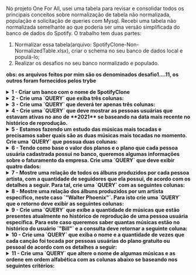 No projeto One For All, usei uma tabela para revisar e consolidar todos os principais conceitos sobre normalização de tabela não normalizada, população e solicitação de queries com Mysql. Recebi uma tabela não normalizada semelhante ao que poderia ser uma versão simplificada do banco de dados do Spotify. O trabalho tem duas partes:
1. Normalizar essa tabela(arquivo: SpotifyClone-Non-NormalizedTable.xlsx), criar o schema no seu banco de dados local e populá-lo;
2. Realizar os desafios no seu banco normalizado e populado.

<strong>obs: os arquivos feitos por mim são os denominados desafio1....11, os outros foram fornecidos pelos trybe</strong>

<details>
  <summary><strong>1 - Criar um banco com o nome de SpotifyClone</strong></summary>

  * Crie um banco com o nome de **`SpotifyClone`**.

  * Providencie as queries necessárias para criar tabelas normalizadas que atendam aos requisitos descritos na seção anterior;

  * Providencie as queries necessárias para popular as tabelas de acordo com os dados listados na seção anterior;

  * Crie um arquivo de configurações `desafio1.json`, que mapeará em qual tabela e coluna se encontram as informações necessárias para a avaliação automatizada deste desafio.

  <details>
    <summary><strong>👇 As configurações devem possuir o seguinte formato</strong></summary><br />

    ```json
    {
    "coluna_usuario": "nome-da-coluna",
    "tabela_que_contem_usuario": "nome-da-tabela-que-armazena-a-coluna",
    "coluna_plano": "nome-da-coluna",
    "tabela_que_contem_plano": "nome-da-tabela-que-armazena-a-coluna",
    "coluna_historico_de_reproducoes": "nome-da-coluna",
    "tabela_que_contem_historico_de_reproducoes": "nome-da-tabela-que-armazena-a-coluna",
    "coluna_seguindo_artistas": "nome-da-coluna",
    "tabela_que_contem_seguindo_artistas": "nome-da-tabela-que-armazena-a-coluna",
    "coluna_artista": "nome-da-coluna",
    "tabela_que_contem_artista": "nome-da-tabela-que-armazena-a-coluna",
    "coluna_album": "nome-da-coluna",
    "tabela_que_contem_album": "nome-da-tabela-que-armazena-a-coluna",
    "coluna_cancoes": "nome-da-coluna",
    "tabela_que_contem_cancoes": "nome-da-tabela-que-armazena-a-coluna"
    }
    ```

    Essa configuração deve ser feita baseada no seu banco de dados **após a normalização**. Ou seja, se você criou uma tabela chamada `users` que possui a coluna `name`, você substituiria `"coluna_usuario"` e `"tabela_que_contem_usuario"` da seguinte forma:

    ```json
    {
    "coluna_usuario": "name",
    "tabela_que_contem_usuario": "users",
    ...
    }
    ```

  </details>

  * Salve as queries criadas no arquivo `desafio1.sql`.

</details>
<details>
  <summary><strong> 2 - Crie uma `QUERY` que exiba três colunas:</strong></summary>

  1. A primeira coluna deve exibir a quantidade total de canções. Dê a essa coluna o alias "**cancoes**".

  2. A segunda coluna deve exibir a quantidade total de artistas e deverá ter o alias "**artistas**".

  3. A terceira coluna deve exibir a quantidade de álbuns e deverá ter o alias "**albuns**".

</details>
<details>
  <summary><strong>3 - Crie uma `QUERY` que deverá ter apenas três colunas:</strong></summary>
  1. A primeira coluna deve possuir o alias "**usuario**" e exibir o nome da pessoa usuária.

  2. A segunda coluna deve possuir o alias "**qtde_musicas_ouvidas**" e exibir a quantidade de músicas ouvida pela pessoa com base no seu histórico de reprodução.

  3. A terceira coluna deve possuir o alias "**total_minutos**" e exibir a soma dos minutos ouvidos pela pessoa usuária com base no seu histórico de reprodução.

  Os resultados devem estar agrupados pelo nome da pessoa usuária e ordenados em ordem alfabética.

</details>

<details>
  <summary><strong>4 - Crie uma `QUERY` que deve mostrar as pessoas usuárias que estavam ativas no ano de **2021** se baseando na data mais recente no histórico de reprodução.</strong></summary>
  1. A primeira coluna deve possuir o alias "**usuario**" e exibir o nome da pessoa usuária.

  2. A segunda coluna deve ter o alias "**condicao_usuario**" e exibir se a pessoa usuária está ativa ou inativa.

  O resultado deve estar ordenado em ordem alfabética.
</details>
<details>
  <summary><strong>5 - Estamos fazendo um estudo das músicas mais tocadas e precisamos saber quais são as duas músicas mais tocadas no momento. Crie uma `QUERY` que possua duas colunas:</strong></summary>
  1. A primeira coluna deve possuir o alias "**cancao**" e exibir o nome da canção.

  2. A segunda coluna deve possuir o alias "**reproducoes**" e exibir a quantidade de pessoas que já escutaram a canção em questão.

  Seu resultado deve estar ordenado em ordem decrescente, baseando-se no número de reproduções. Em caso de empate, ordene os resultados pelo nome da canção em ordem alfabética. Queremos apenas o top 2 de músicas mais tocadas.
</details>
<details>
  <summary><strong>6 - Tendo como base o valor dos planos e o plano que cada pessoa usuária cadastrada possui no banco, queremos algumas informações sobre o faturamento da empresa. Crie uma `QUERY` que deve exibir quatro dados:</strong></summary>
  1. A primeira coluna deve ter o alias "**faturamento_minimo**" e exibir o menor valor de plano existente para uma pessoa usuária.

  2. A segunda coluna deve ter o alias "**faturamento_maximo**" e exibir o maior valor de plano existente para uma pessoa usuária.

  3. A terceira coluna deve ter o alias "**faturamento_medio**" e exibir o valor médio dos planos possuídos por pessoas usuárias até o momento.

  4. Por fim, a quarta coluna deve ter o alias "**faturamento_total**" e exibir o valor total obtido com os planos possuídos por pessoas usuárias.

  Para cada um desses dados, por se tratarem de valores monetários, deve-se arredondar o faturamento usando apenas duas casas decimais.
</details>
<details>
  <summary><strong>7 - Mostre uma relação de todos os álbuns produzidos por cada pessoa artista, com a quantidade de seguidores que ela possui, de acordo com os detalhes a seguir. Para tal, crie uma `QUERY` com as seguintes colunas:</strong></summary>
  1. A primeira coluna deve exibir o nome da pessoa artista, com o alias "**artista**".

  2. A segunda coluna deve exibir o nome do álbum, com o alias "**album**".

  3. A terceira coluna deve exibir a quantidade de pessoas seguidoras que aquela pessoa artista possui e deve possuir o alias "**seguidores**".

  Seus resultados devem estar ordenados de forma decrescente, baseando-se no número de pessoas seguidoras. Em caso de empate no número de pessoas, ordene os resultados pelo nome da pessoa artista em ordem alfabética e caso há artistas com o mesmo nome, ordene os resultados pelo nome do álbum alfabeticamente.

</details>
<details>
  <summary><strong>8 - Mostre uma relação dos álbuns produzidos por um artista específico, neste caso `"Walter Phoenix"`.
      Para isto crie uma `QUERY` que o retorno deve exibir as seguintes colunas:</strong></summary>
  1. O nome da pessoa artista, com o alias "**artista**".

  2. O nome do álbum, com o alias "**album**".

  Os resultados devem ser ordenados pelo nome do álbum em ordem alfabética.

</details>
<details>
  <summary><strong>9 - Crie uma `QUERY` que exibe a quantidade de músicas que estão presentes atualmente no histórico de reprodução de uma pessoa usuária específica. Para este caso queremos saber quantas músicas estão no histórico do usuário `"Bill"` e a consulta deve retornar a seguinte coluna:</strong></summary>
  1. O valor da quantidade, com o alias "**quantidade_musicas_no_historico**".

</details>
<details>
  <summary><strong>10 - Crie uma `QUERY` que exiba o nome e a quantidade de vezes que cada canção foi tocada por pessoas usuárias do plano gratuito ou pessoal de acordo com os detalhes a seguir:</strong></summary>
  * A primeira coluna deve exibir o nome da canção, com o alias "**nome**";

  * A segunda coluna deve exibir a quantidade de pessoas que já escutaram aquela canção, com o alias "**reproducoes**";

  * Seus resultados devem estar agrupados pelo nome da canção e ordenados em ordem alfabética.

</details>
<details>
  <summary><strong>11 - Crie uma `QUERY` que altere o nome de algumas músicas e as ordene em ordem alfabética com as colunas abaixo se baseando nos seguintes critérios:</strong></summary>
  1. O nome da música em seu estado normal com o alias **nome_musica**

  2. O nome da música atualizado com o alias **novo_nome**

  **Critérios**

  - Trocar a palavra **"Streets"** no final do nome de uma música por **"Code Review"**

  - Trocar a palavra **"Her Own"** no final do nome de uma música por **"Trybe"**

  - Trocar a palavra **"Inner Fire"** no final do nome de uma música por **"Project"**

  - Trocar a palavra **"Silly"** no final do nome de uma música por **"Nice"**

  - Trocar a palavra **"Circus"** no final do nome de uma música por **"Pull Request"**

</details>
